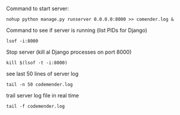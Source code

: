 Command to start server: 
```
nohup python manage.py runserver 0.0.0.0:8000 >> comender.log &
```

Command to see if server is running (list PIDs for Django)
```
lsof -i:8000
```

Stop server (kill al Django processes on port 8000)
```
kill $(lsof -t -i:8000)
```
see last 50 lines of server log
```
tail -n 50 codemender.log
```

trail server log file in real time
```
tail -f codemender.log
```
